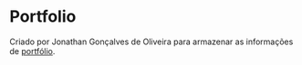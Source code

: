 # Portfolio

Criado por Jonathan Gonçalves de Oliveira para armazenar as informações de [portfólio](https://jonathangoveira.github.io/portfolio/). 
